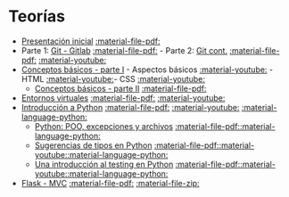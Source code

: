 # Teorías

* [Presentación inicial](clase0) [:material-file-pdf:](clase0.pdf)
* Parte 1: [Git - Gitlab](clase1_1) [:material-file-pdf:](clase1_1.pdf) - Parte 2: [Git cont.](clase1_2) [:material-file-pdf:](clase1_2.pdf) [:material-youtube:](https://youtu.be/w931Lo6ab84)
* [Conceptos básicos - parte I](clase2_1) - Aspectos básicos [:material-youtube:](https://youtu.be/kZiTbrFHEwI) - HTML [:material-youtube:](https://youtu.be/EUm-HjlsUqk)- CSS [:material-youtube:](https://youtu.be/tb4VVTJym6s)
	* [Conceptos básicos - parte II](clase2_2) [:material-file-pdf:](clase2_2.pdf) 
* [Entornos virtuales](clase3_2) [:material-file-pdf:](clase3_2.pdf) [:material-youtube:](https://youtu.be/uBgh_8esLIw) 
* [Introducción a Python](clase3_1) [:material-file-pdf:](clase3_1.pdf) [:material-youtube:](https://youtu.be/T_V0ncHIqWU) [:material-language-python:](clase3_1/clase3_1.ipynb)
 	* [Python: POO, excepciones y archivos](clase3_3) [:material-file-pdf:](clase3_3.pdf)[:material-language-python:](clase3_3/clase3_3.ipynb)
	* [Sugerencias de tipos en Python](clase3_4) [:material-file-pdf:](clase3_4.pdf)[:material-youtube:](https://youtu.be/vQXYmX-DQEo)[:material-language-python:](clase3_4/clase3_4_type_hints.ipynb)
	* [Una introducción al testing en Python](clase3_5) [:material-file-pdf:](clase3_5.pdf)[:material-youtube:](https://archivos.linti.unlp.edu.ar/index.php/s/rq8p4XvzsCIsAd8)[:material-language-python:](clase3_5/clase3_5_testing.ipynb)
* [Flask - MVC](clase4_1) [:material-file-pdf:](clase4_1.pdf) [:material-file-zip:](clase4_1.zip)



